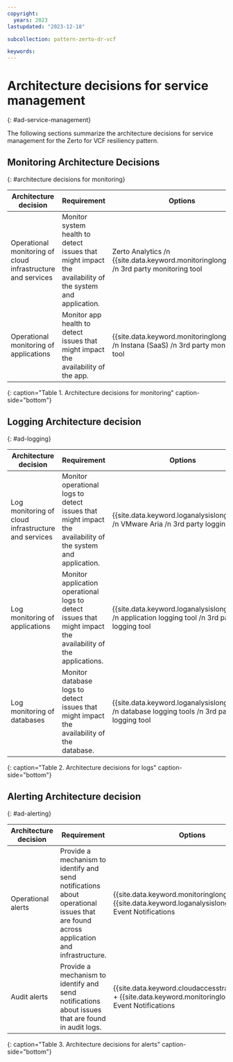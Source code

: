 ```yaml
---
copyright:
  years: 2023
lastupdated: "2023-12-18"

subcollection: pattern-zerto-dr-vcf

keywords:
---
```

# Architecture decisions for service management
{: #ad-service-management}

The following sections summarize the architecture decisions for service management for the Zerto for VCF resiliency pattern.

## Monitoring Architecture Decisions
{: #architecture decisions for monitoring}

| **Architecture decision**                                                    | **Requirement**                                                                                    | **Options**                                                | **Decision**                    | **Rationale**                                                                                                                                                                                                                                      |
| ---------------------------------------------------------------------------------- | -------------------------------------------------------------------------------------------------------- | ---------------------------------------------------------------- | ------------------------------------- | -------------------------------------------------------------------------------------------------------------------------------------------------------------------------------------------------------------------------------------------------------- |
| Operational monitoring of cloud infrastructure and services                        | Monitor system health to detect issues that might impact the availability of the system and application. | Zerto Analytics  /n {{site.data.keyword.monitoringlong_notm}}  /n 3rd party monitoring tool | Zerto Analytics                       | Zerto Analytics is included in the service (requires the creation of a Zerto account).                                                                                                                                                                   |
| Operational monitoring of applications                                             | Monitor app health to detect issues that might impact the availability of the app.                       | {{site.data.keyword.monitoringlong_notm}}  /n  Instana (SaaS)  /n 3rd party monitoring tool  | {{site.data.keyword.monitoringlong_notm}} + Instana (SaaS) | Instana is used along with {{site.data.keyword.monitoringlong_notm}} to get more application performance metrics and automate application performance management. Instana provides data and actionable insights to monitor the applications and automate root-cause analysis.
{: caption="Table 1. Architecture decisions for monitoring" caption-side="bottom"}



## Logging Architecture decision
{: #ad-logging}

| **Architecture decision**                                                    | **Requirement**                                                                                    | **Options**                                                | **Decision**                    | **Rationale**                                                                                                                                                                                                                                      |
| ---------------------------------------------------------------------------------- | -------------------------------------------------------------------------------------------------------- | ---------------------------------------------------------------- | ------------------------------------- | -------------------------------------------------------------------------------------------------------------------------------------------------------------------------------------------------------------------------------------------------------- |
|  Log monitoring of cloud infrastructure and services                          | Monitor operational logs to detect issues that might impact the availability of the system and application.   | {{site.data.keyword.loganalysislong_notm}}  /n VMware Aria  /n 3rd party logging tool              | {{site.data.keyword.loganalysislong_notm}}                            | {{site.data.keyword.loganalysislong_notm}} collects operational logs from applications, platform resources, and infrastructure and provides interfaces to view and analyze all logs.                                                                                                                                                                    |
| Log monitoring of applications                                               | Monitor application operational logs to detect issues that might impact the availability of the applications. | {{site.data.keyword.loganalysislong_notm}}  /n application logging tool  /n 3rd party logging tool | {{site.data.keyword.loganalysislong_notm}} + application logging tool | Use the application logging tool to send application logs to {{site.data.keyword.loganalysislong_notm}} and aggregate application-specific log details.                              |
| Log monitoring of databases                                                  | Monitor database logs to detect issues that might impact the availability of the database.                    | {{site.data.keyword.loganalysislong_notm}}  /n database logging tools  /n 3rd party logging tool   | {{site.data.keyword.loganalysislong_notm}} + database logging tool    | Use the database logging tools along with {{site.data.keyword.loganalysislong_notm}} to get more database specific log information.                                                  |
{: caption="Table 2. Architecture decisions for logs" caption-side="bottom"}

## Alerting Architecture decision
{: #ad-alerting}

| **Architecture decision**                                                | **Requirement**                                                                                                                 | **Options**                                                 | **Decision**                                                | **Rationale**                                                                                                                                                                                                                                                   |
| ------------------------------------------------------------------------------ | ------------------------------------------------------------------------------------------------------------------------------------- | ----------------------------------------------------------------- | ----------------------------------------------------------------- | --------------------------------------------------------------------------------------------------------------------------------------------------------------------------------------------------------------------------------------------------------------------- |
| Operational alerts                                                             | Provide a mechanism to identify and send notifications about operational issues that are found across application and infrastructure. | {{site.data.keyword.monitoringlong_notm}} + {{site.data.keyword.loganalysislong_notm}} + Event Notifications    | {{site.data.keyword.monitoringlong_notm}} + {{site.data.keyword.loganalysislong_notm}} + Event Notifications    | {{site.data.keyword.monitoringlong_notm}} and {{site.data.keyword.loganalysislong_notm}} support the configuration of alerts to detect operational issues and send notifications to targeted channels. Event Notifications are used to route the alert events to service destinations to automate response actions.  |
| Audit alerts                                                                   | Provide a mechanism to identify and send notifications about issues that are found in audit logs.                                     | {{site.data.keyword.cloudaccesstraillong_notm}} + {{site.data.keyword.monitoringlong_notm}} + Event Notifications | {{site.data.keyword.cloudaccesstraillong_notm}} + {{site.data.keyword.monitoringlong_notm}} + Event Notifications | {{site.data.keyword.cloudaccesstraillong_notm}} supports the configuration of alerts to detect audit issues and send notifications to targeted channels. Event Notifications are used to route the alert events to service destinations to automate response                                    |
{: caption="Table 3. Architecture decisions for alerts" caption-side="bottom"}
